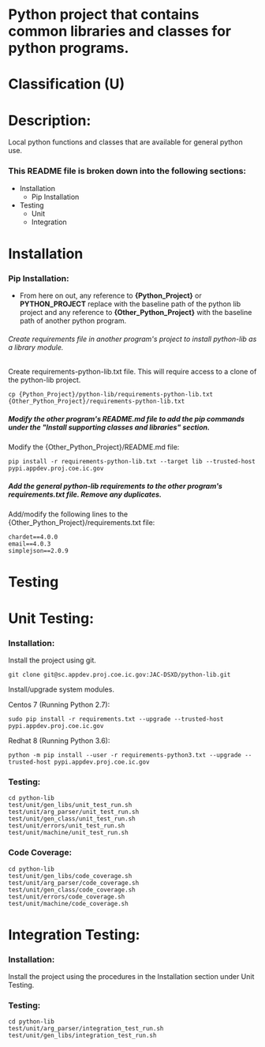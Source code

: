 # Python project that contains common libraries and classes for python programs.
# Classification (U)

# Description:
  Local python functions and classes that are available for general python use.


### This README file is broken down into the following sections:
 *  Installation
    - Pip Installation
 *  Testing
    - Unit
    - Integration


# Installation

### Pip Installation:
  * From here on out, any reference to **{Python_Project}** or **PYTHON_PROJECT** replace with the baseline path of the python lib project and any reference to **{Other_Python_Project}** with the baseline path of another python program.

###### Create requirements file in another program's project to install python-lib as a library module.

Create requirements-python-lib.txt file.  This will require access to a clone of the python-lib project.

```
cp {Python_Project}/python-lib/requirements-python-lib.txt {Other_Python_Project}/requirements-python-lib.txt
```

##### Modify the other program's README.md file to add the pip commands under the "Install supporting classes and libraries" section.

Modify the {Other_Python_Project}/README.md file:

```
pip install -r requirements-python-lib.txt --target lib --trusted-host pypi.appdev.proj.coe.ic.gov
```

##### Add the general python-lib requirements to the other program's requirements.txt file.  Remove any duplicates.

Add/modify the following lines to the {Other_Python_Project}/requirements.txt file:

```
chardet==4.0.0
email==4.0.3
simplejson==2.0.9
```


# Testing

# Unit Testing:

### Installation:

Install the project using git.

```
git clone git@sc.appdev.proj.coe.ic.gov:JAC-DSXD/python-lib.git
```

Install/upgrade system modules.

Centos 7 (Running Python 2.7):

```
sudo pip install -r requirements.txt --upgrade --trusted-host pypi.appdev.proj.coe.ic.gov
```

Redhat 8 (Running Python 3.6):
```
python -m pip install --user -r requirements-python3.txt --upgrade --trusted-host pypi.appdev.proj.coe.ic.gov
```

### Testing:

```
cd python-lib
test/unit/gen_libs/unit_test_run.sh
test/unit/arg_parser/unit_test_run.sh
test/unit/gen_class/unit_test_run.sh
test/unit/errors/unit_test_run.sh
test/unit/machine/unit_test_run.sh
```

### Code Coverage:

```
cd python-lib
test/unit/gen_libs/code_coverage.sh
test/unit/arg_parser/code_coverage.sh
test/unit/gen_class/code_coverage.sh
test/unit/errors/code_coverage.sh
test/unit/machine/code_coverage.sh
```

# Integration Testing:

### Installation:

Install the project using the procedures in the Installation section under Unit Testing.

### Testing:
```
cd python-lib
test/unit/arg_parser/integration_test_run.sh
test/unit/gen_libs/integration_test_run.sh
```

